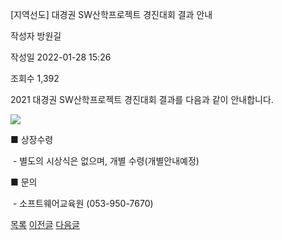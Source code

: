 
[지역선도] 대경권 SW산학프로젝트 경진대회 결과 안내





작성자
방원길


작성일
2022-01-28 15:26


조회수
1,392




﻿﻿2021 대경권 SW산학프로젝트 경진대회 결과를 다음과 같이 안내합니다.

  


![](https://computer.knu.ac.kr/_files/userfile/image20220128140440_ebmef.jpg)

  


■ 상장수령

 - 별도의 시상식은 없으며, 개별 수령(개별안내예정)

  


■ 문의

 - 소프트웨어교육원 (053-950-7670)







[목록](https://computer.knu.ac.kr/06_sub/02_sub.html?key=&keyfield=&category=&page=1&bbs_code=Site_BBS_25)
[이전글](https://computer.knu.ac.kr/06_sub/02_sub.html?bbs_cmd=view&page=1&key=&keyfield=&category=&no=3687&bbs_code=Site_BBS_25)
[다음글](https://computer.knu.ac.kr/06_sub/02_sub.html?bbs_cmd=view&page=1&key=&keyfield=&category=&no=3689&bbs_code=Site_BBS_25)

















 